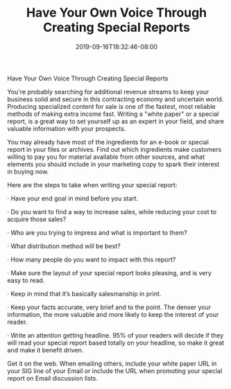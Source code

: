﻿---
title: "Have Your Own Voice Through Creating Special Reports"
date: 2019-09-16T18:32:46-08:00
description: "Affiliate Success Tips for Web Success"
featured_image: "/images/Affiliate Success.jpg"
tags: ["Affiliate Success"]
---

Have Your Own Voice Through Creating Special Reports

You're probably searching for additional revenue streams to keep your business solid and secure in this contracting economy and uncertain world.  Producing specialized content for sale is one of the fastest, most reliable methods of making extra income fast.  Writing a "white paper" or a special report, is a great way to set yourself up as an expert in your field, and share valuable information with your prospects.

You may already have most of the ingredients for an e-book or special report in your files or archives.  Find out which ingredients make customers willing to pay you for material available from other sources, and what elements you should include in your marketing copy to spark their interest in buying now.

Here are the steps to take when writing your special report:

·	Have your end goal in mind before you start.

·	Do you want to find a way to increase sales, while reducing your cost to acquire those sales?

·	Who are you trying to impress and what is important to them?

·	What distribution method will be best?

·	How many people do you want to impact with this report?

·	Make sure the layout of your special report looks pleasing, and is very easy to read.

·	Keep in mind that it’s basically salesmanship in print.

·	Keep your facts accurate, very brief and to the point. The denser your information, the more valuable and more likely to keep the interest of your reader.

·	Write an attention getting headline. 95% of your readers will decide if they will read your special report based totally on your headline, so make it great and make it benefit driven.

Get it on the web. When emailing others, include your white paper URL in your SIG line of your Email or include the URL when promoting your special report on Email discussion lists.


